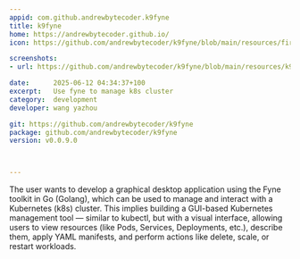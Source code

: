 ```yaml
---
appid: com.github.andrewbytecoder.k9fyne
title: k9fyne
home: https://andrewbytecoder.github.io/
icon: https://github.com/andrewbytecoder/k9fyne/blob/main/resources/fire.png?raw=true

screenshots:
- url: https://github.com/andrewbytecoder/k9fyne/blob/main/resources/k9fyne.png?raw=true

date:      2025-06-12 04:34:37+100
excerpt:   Use fyne to manage k8s cluster
category:  development
developer: wang yazhou

git: https://github.com/andrewbytecoder/k9fyne
package: github.com/andrewbytecoder/k9fyne
version: v0.0.9.0



---
```


The user wants to develop a graphical desktop application using the Fyne toolkit in Go (Golang), which can be used to manage and interact with a Kubernetes (k8s) cluster.
This implies building a GUI-based Kubernetes management tool — similar to kubectl, but with a visual interface, allowing users to view resources (like Pods, Services, Deployments, etc.), describe them, apply YAML manifests, and perform actions like delete, scale, or restart workloads.
